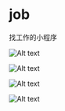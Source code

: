 # job
找工作的小程序


![Alt text](https://github.com/carmen-zhy/job/raw/master/image/1.png)

![Alt text](https://github.com/carmen-zhy/job/edit/master/image/2.png)

![Alt text](https://github.com/carmen-zhy/job/edit/master/image/3.png)

![Alt text](https://github.com/carmen-zhy/job/edit/master/image/4.png)
